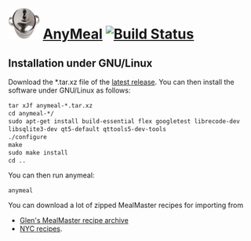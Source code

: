 # ![](anymeal/anymeal.png) [AnyMeal][3] [![Build Status](https://travis-ci.org/wedesoft/anymeal.svg?branch=master)](https://travis-ci.org/wedesoft/anymeal)

## Installation under GNU/Linux

Download the \*.tar.xz file of the [latest release][4].
You can then install the software under GNU/Linux as follows:

```Shell
tar xJf anymeal-*.tar.xz
cd anymeal-*/
sudo apt-get install build-essential flex googletest librecode-dev libsqlite3-dev qt5-default qttools5-dev-tools
./configure
make
sudo make install
cd ..
```

You can then run anymeal:

```Shell
anymeal
```

You can download a lot of zipped MealMaster recipes for importing from

* [Glen's MealMaster recipe archive][1]
* [NYC recipes][2].

[1]: http://thehoseys.org/buster/recipes.html
[2]: http://www.ffts.com/recipes.htm
[3]: https://wedesoft.github.io/anymeal/
[4]: https://github.com/wedesoft/anymeal/releases/latest
